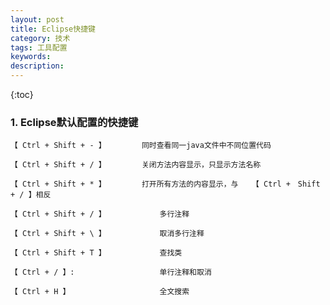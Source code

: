 ```yaml
---
layout: post
title: Eclipse快捷键
category: 技术
tags: 工具配置
keywords: 
description: 
---
```


{:toc}

### 1. Eclipse默认配置的快捷键

	【 Ctrl + Shift + - 】		同时查看同一java文件中不同位置代码
	
	【 Ctrl + Shift + / 】		关闭方法内容显示，只显示方法名称	
	
	【 Ctrl + Shift + * 】		打开所有方法的内容显示，与	【 Ctrl +　Shift + / 】相反
	
	【 Ctrl + Shift + / 】			多行注释
	
	【 Ctrl + Shift + \ 】			取消多行注释
	
	【 Ctrl + Shift + T 】			查找类
	
	【 Ctrl + / 】:					单行注释和取消
	
	【 Ctrl + H 】					全文搜索
